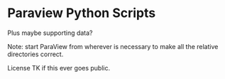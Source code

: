 # Paraview Python Scripts

Plus maybe supporting data?

Note: start ParaView from wherever is necessary to make all the relative
directories correct.

License TK if this ever goes public.
